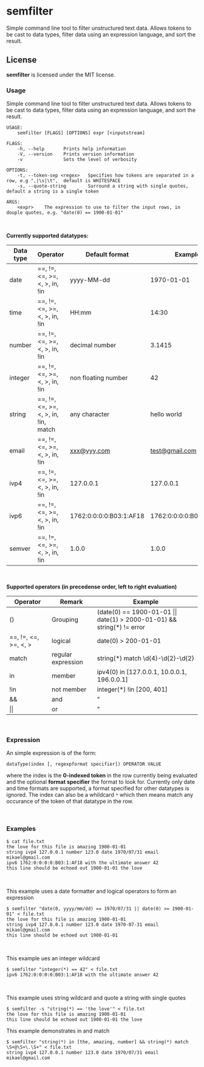 semfilter
================
Simple command line tool to filter unstructured text data. Allows tokens to be cast to data types, filter data using an expression language, and sort the result.

## License
**semfilter** is licensed under the MIT license.

### Usage
Simple command line tool to filter unstructured text data. Allows tokens to be cast to data types, filter data using an expression language, and sort the result.

    USAGE:
        semfilter [FLAGS] [OPTIONS] expr [<inputstream]

    FLAGS:
        -h, --help       Prints help information
        -V, --version    Prints version information
        -v               Sets the level of verbosity

    OPTIONS:
        -t, --token-sep <regex>   Specifies how tokens are separated in a row, e.g ",|\s|\t",  default is WHITESPACE        
        -s, --quote-string        Surround a string with single quotes, default a string is a single token

    ARGS:
        <expr>    The expression to use to filter the input rows, in douple quotes, e.g. "date(0) == 1900-01-01"
<br>

**Currently supported datatypes:**

| Data type | Operator                             | Default format          | Example                 |
|-----------| -------------------------------------|-------------------------|-------------------------|
| date      | ==, !=, <=, >=, <, >, in, !in        | yyyy-MM-dd              | 1970-01-01              |
| time      | ==, !=, <=, >=, <, >, in, !in        | HH:mm                   | 14:30                   |
| number    | ==, !=, <=, >=, <, >, in, !in        | decimal number          | 3.1415                  |
| integer   | ==, !=, <=, >=, <, >, in, !in        | non floating number     | 42                      |
| string    | ==, !=, <=, >=, <, >, in, !in, match | any character           | hello world             |
| email     | ==, !=, <=, >=, <, >, in, !in        | xxx@yyy.com             | test@gmail.com          |
| ivp4      | ==, !=, <=, >=, <, >, in, !in        | 127.0.0.1               | 127.0.0.1               |
| ivp6      | ==, !=, <=, >=, <, >, in, !in        | 1762:0:0:0:0:B03:1:AF18 | 1762:0:0:0:0:B03:1:AF18 |
| semver    | ==, !=, <=, >=, <, >, in, !in        | 1.0.0                   | 1.0.0                   |


<br>

**Supported operators (in precedense order, left to right evaluation)**

| Operator              | Remark             | Example                                                                 |
|-----------------------|--------------------|-------------------------------------------------------------------------|
| ()                    | Grouping           | (date(0) == 1900-01-01 \|\| date(1) > 2000-01-01) && string(*) != error |
| ==, !=, <=, >=, <, >  | logical            | date(0) > 200-01-01                                                     |
| match                 | regular expression | string(*) match \d{4}-\d{2}-\d{2}                                       |
| in                    | member             | ipv4(0) in [127.0.0.1, 10.0.0.1, 196.0.0.1]                             |
| !in                   | not member         | integer(*) !in [200, 401]                                               |
| &&                    | and                | "                                                                       |
| \|\|                  | or                 | "                                                                       |

<br>


### Expression

An simple expression is of the form:

`dataType(index [, regexpformat specifier]) OPERATOR VALUE`

where the index is the **0-indexed token** in the row currently being evaluated and the optional **format specifier** the format to look for. Currently only date and time formats are supported, a format specified for other datatypes is ignored. The index can also be a whildcard `*` which then means match any occurance of the token of that datatype in the row. 


<br>

### Examples
```
$ cat file.txt
the love for this file is amazing 1900-01-01
string ivp4 127.0.0.1 number 123.0 date 1970/07/31 email mikael@gmail.com
ipv6 1762:0:0:0:0:B03:1:AF18 with the ultimate answer 42
this line should be echoed out 1900-01-01 the love
```

<br>

This example uses a date formatter and logical operators to form an expression
```
$ semfilter "date(0, yyyy/mm/dd) == 1970/07/31 || date(0) >= 1900-01-01" < file.txt
the love for this file is amazing 1900-01-01
string ivp4 127.0.0.1 number 123.0 date 1970-07-31 email mikael@gmail.com
this line should be echoed out 1900-01-01
```
<br>

This example ues an integer wildcard
```
$ semfilter "integer(*) == 42" < file.txt
ipv6 1762:0:0:0:0:B03:1:AF18 with the ultimate answer 42
```
<br>

This example uses string wildcard and quote a string with single quotes
```
$ semfilter -s "string(*) == 'the love'" < file.txt
the love for this file is amazing 1900-01-01
this line should be echoed out 1900-01-01 the love
```

This example demonstrates in and match 
```
$ semfilter "string(*) in [the, amazing, number] && string(*) match \S+@\S+\.\S+" < file.txt
string ivp4 127.0.0.1 number 123.0 date 1970/07/31 email mikael@gmail.com
```
